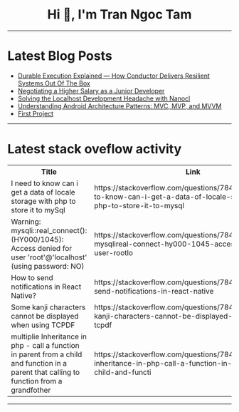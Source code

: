 <h1 align="center">Hi 👋, I'm Tran Ngoc Tam</h1>

---

# Latest Blog Posts 
<!-- BLOG-POST-LIST:START -->
- [Durable Execution Explained — How Conductor Delivers Resilient Systems Out Of The Box](https://dev.to/orkes/durable-execution-explained-how-conductor-delivers-resilient-systems-out-of-the-box-3i1p)
- [Negotiating a Higher Salary as a Junior Developer](https://dev.to/sotergreco/negotiating-a-higher-salary-as-a-junior-developer-nhb)
- [Solving the Localhost Development Headache with Nanocl](https://dev.to/leone/solving-the-localhost-development-headache-with-nanocl-41ak)
- [Understanding Android Architecture Patterns: MVC, MVP, and MVVM](https://dev.to/saurabh18071998/understanding-android-architecture-patterns-mvc-mvp-and-mvvm-3h17)
- [First Project](https://dev.to/taird0/first-project-2mjg)
<!-- BLOG-POST-LIST:END -->

---

# Latest stack oveflow activity
<table>
  <tr><th>Title</th><th>Link</th></tr>
  <!-- STACKOVERFLOW:START --><tr><td>I need to know can i get a data of locale storage with php to store it to mySql</td><td>https://stackoverflow.com/questions/78455162/i-need-to-know-can-i-get-a-data-of-locale-storage-with-php-to-store-it-to-mysql</td></tr><tr><td>Warning: mysqli::real_connect&lpar;&rpar;: &lpar;HY000/1045&rpar;: Access denied for user &#39;root&#39;@&#39;localhost&#39; &lpar;using password: NO&rpar;</td><td>https://stackoverflow.com/questions/78455152/warning-mysqlireal-connect-hy000-1045-access-denied-for-user-rootlo</td></tr><tr><td>How to send notifications in React Native?</td><td>https://stackoverflow.com/questions/78455144/how-to-send-notifications-in-react-native</td></tr><tr><td>Some kanji characters cannot be displayed when using TCPDF</td><td>https://stackoverflow.com/questions/78455108/some-kanji-characters-cannot-be-displayed-when-using-tcpdf</td></tr><tr><td>multiplie Inheritance in php - call a function in parent from a child and function in a parent that calling to function from a grandfother</td><td>https://stackoverflow.com/questions/78455090/multiplie-inheritance-in-php-call-a-function-in-parent-from-a-child-and-functi</td></tr><!-- STACKOVERFLOW:END -->
</table>

---


